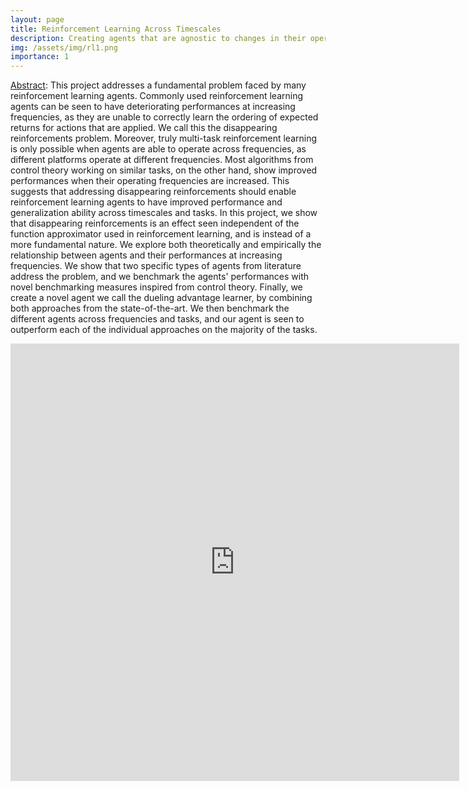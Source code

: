 ```yaml
---
layout: page
title: Reinforcement Learning Across Timescales
description: Creating agents that are agnostic to changes in their operating frequency.
img: /assets/img/rl1.png
importance: 1
---
```


<ins>Abstract</ins>: This project addresses a fundamental problem faced by many reinforcement learning agents. Commonly used reinforcement learning agents can be seen to have deteriorating performances at increasing frequencies, as they are unable to correctly learn the ordering of expected returns for actions that are applied. We call this the disappearing reinforcements problem. Moreover, truly multi-task reinforcement learning is only possible when agents are able to operate across frequencies, as different platforms operate at different frequencies. Most algorithms from control theory working on similar tasks, on the other hand, show improved performances when their operating frequencies are increased. This suggests that addressing disappearing reinforcements should enable reinforcement learning agents to have improved performance and generalization ability across timescales and tasks. In this project, we show that disappearing reinforcements is an effect seen independent of the function approximator used in reinforcement learning, and is instead of a more fundamental nature. We explore both theoretically and empirically the relationship between agents and their performances at increasing frequencies. We show that two specific types of agents from literature address the problem, and we benchmark the agents' performances with novel benchmarking measures inspired from control theory. Finally, we create a novel agent we call the dueling advantage learner, by combining both approaches from the state-of-the-art. We then benchmark the different agents across frequencies and tasks, and our agent is seen to outperform each of the individual approaches on the majority of the tasks.

<iframe src="http://docs.google.com/gview?url=https://mallochio.github.io/assets/pdf/MasterThesis_Siddharth_Ravi.pdf&embedded=true" style="width:718px; height:700px;" frameborder="0"></iframe>

